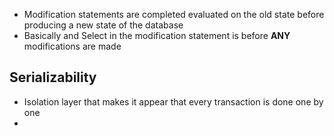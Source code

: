  - Modification statements are completed evaluated on the old state before producing a new state of the database
 - Basically and Select in the modification statement is before **ANY** modifications are made

## Serializability
 - Isolation layer that makes it appear that every transaction is done one by one
 - 
